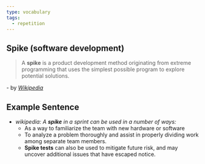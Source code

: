```yaml
---
type: vocabulary
tags:
  - repetition
---
```

## **Spike** (software development)
> A **spike** is a product development method originating from extreme programming that uses the simplest possible program to explore potential solutions.
<!--SR:!2023-12-18,4,270!2023-12-18,4,270-->

\- by *[Wikipedia](https://en.wikipedia.org/wiki/Spike_(software_development))*

## Example Sentence
- *wikipedia: A **spike** in a sprint can be used in a number of ways:*
	- As a way to familiarize the team with new hardware or software
	- To analyze a problem thoroughly and assist in properly dividing work among separate team members.
	- **Spike tests** can also be used to mitigate future risk, and may uncover additional issues that have escaped notice.
<!--SR:!2023-12-18,4,270!2023-12-18,4,270-->
